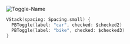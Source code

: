 ![Toggle-Name](https://github.com/powerhome/playbook-swift/assets/112719604/fb21ae80-bfe7-4c0f-b088-bb35a197bbf5)

```swift
VStack(spacing: Spacing.small) {
  PBToggle(label: "car", checked: $checked2)
  PBToggle(label: "bike", checked: $checked3)
}
```
